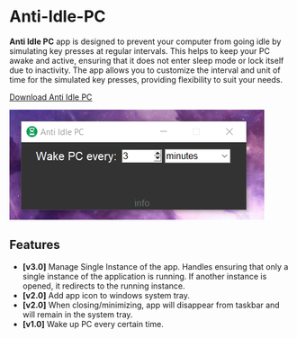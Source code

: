 # Anti-Idle-PC
**Anti Idle PC** app is designed to prevent your computer from going idle by simulating key presses at regular intervals. This helps to keep your PC awake and active, ensuring that it does not enter sleep mode or lock itself due to inactivity. The app allows you to customize the interval and unit of time for the simulated key presses, providing flexibility to suit your needs.

[Download Anti Idle PC](https://github.com/JohanFire/Anti-Idle-PC/releases/tag/v1.0)

![Demo v1.0](./images/demo_v_1_0.png)

## Features
- **[v3.0]** Manage Single Instance of the app.
Handles ensuring that only a single instance of the application is running.
If another instance is opened, it redirects to the running instance.
- **[v2.0]** Add app icon to windows system tray.
- **[v2.0]** When closing/minimizing, app will disappear from taskbar and will remain in the system tray.
- **[v1.0]** Wake up PC every certain time. 
